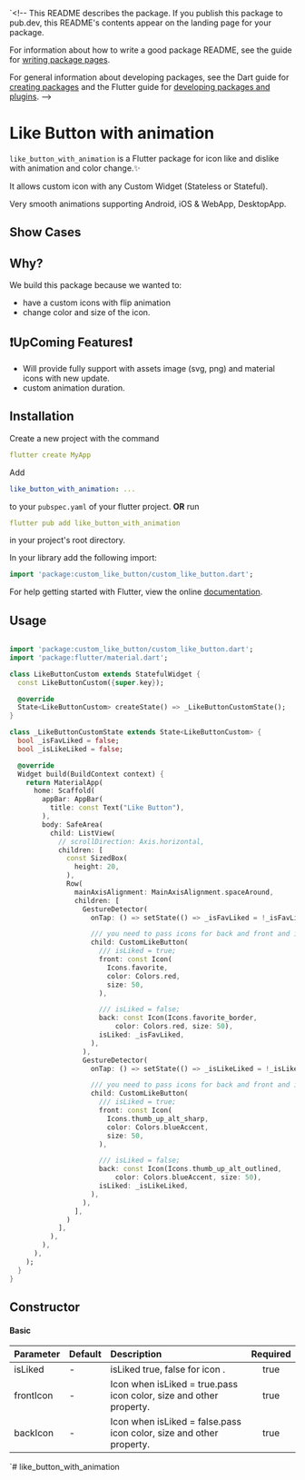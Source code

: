 `<!--
This README describes the package. If you publish this package to pub.dev,
this README's contents appear on the landing page for your package.

For information about how to write a good package README, see the guide for
[writing package pages](https://dart.dev/guides/libraries/writing-package-pages).

For general information about developing packages, see the Dart guide for
[creating packages](https://dart.dev/guides/libraries/create-library-packages)
and the Flutter guide for
[developing packages and plugins](https://flutter.dev/developing-packages).
-->


# Like Button with animation

```like_button_with_animation```  is a Flutter package for icon like and dislike with animation and color change.✨

It allows custom icon with any Custom Widget (Stateless or Stateful).

Very smooth animations supporting Android, iOS & WebApp, DesktopApp.

## Show Cases

[//]: # (<div style="display:flex">)

[//]: # (<img width="355" alt="alert2" src="https://github.com/hello-addweb/-TikTok-Flutter/assets/133627084/21647e09-5711-4704-80f8-4e8e84e781c7" width="200">)

[//]: # (<img width="355" alt="alert2" src="https://github.com/hello-addweb/-TikTok-Flutter/assets/133627084/3ad5edf5-b81e-4b1f-8cfe-f4189268cbb7" width="200">)

[//]: # (<div/>)


## Why?

We build this package because we wanted to:

- have a custom icons with flip animation
- change color and size of the icon.


## ❗UpComing Features❗
- Will provide fully support with assets image (svg, png) and material icons with new update.
- custom animation duration.


## Installation

Create a new project with the command

```yaml
flutter create MyApp
```

Add

```yaml
like_button_with_animation: ...
```

to your `pubspec.yaml` of your flutter project.
**OR**
run

```yaml
flutter pub add like_button_with_animation
```

in your project's root directory.

In your library add the following import:

```dart
import 'package:custom_like_button/custom_like_button.dart';
```

For help getting started with Flutter, view the online [documentation](https://flutter.io/).

## Usage

```dart

import 'package:custom_like_button/custom_like_button.dart';
import 'package:flutter/material.dart';

class LikeButtonCustom extends StatefulWidget {
  const LikeButtonCustom({super.key});

  @override
  State<LikeButtonCustom> createState() => _LikeButtonCustomState();
}

class _LikeButtonCustomState extends State<LikeButtonCustom> {
  bool _isFavLiked = false;
  bool _isLikeLiked = false;

  @override
  Widget build(BuildContext context) {
    return MaterialApp(
      home: Scaffold(
        appBar: AppBar(
          title: const Text("Like Button"),
        ),
        body: SafeArea(
          child: ListView(
            // scrollDirection: Axis.horizontal,
            children: [
              const SizedBox(
                height: 20,
              ),
              Row(
                mainAxisAlignment: MainAxisAlignment.spaceAround,
                children: [
                  GestureDetector(
                    onTap: () => setState(() => _isFavLiked = !_isFavLiked),

                    /// you need to pass icons for back and front and isLiked true or false for animation
                    child: CustomLikeButton(
                      /// isLiked = true;
                      front: const Icon(
                        Icons.favorite,
                        color: Colors.red,
                        size: 50,
                      ),

                      /// isLiked = false;
                      back: const Icon(Icons.favorite_border,
                          color: Colors.red, size: 50),
                      isLiked: _isFavLiked,
                    ),
                  ),
                  GestureDetector(
                    onTap: () => setState(() => _isLikeLiked = !_isLikeLiked),

                    /// you need to pass icons for back and front and isLiked true or false for animation
                    child: CustomLikeButton(
                      /// isLiked = true;
                      front: const Icon(
                        Icons.thumb_up_alt_sharp,
                        color: Colors.blueAccent,
                        size: 50,
                      ),

                      /// isLiked = false;
                      back: const Icon(Icons.thumb_up_alt_outlined,
                          color: Colors.blueAccent, size: 50),
                      isLiked: _isLikeLiked,
                    ),
                  ),
                ],
              )
            ],
          ),
        ),
      ),
    );
  }
}

```         

## Constructor

#### Basic

| Parameter | Default                                                     | Description                                                         | Required |
|-----------|:------------------------------------------------------------|:--------------------------------------------------------------------|:--------:|
| isLiked   | -                                                           | isLiked true, false for icon .                                      |   true   |
| frontIcon | -                                                           | Icon when isLiked = true.pass icon color, size and other property.  |   true   |
| backIcon  | -                                                           | Icon when isLiked = false.pass icon color, size and other property. |   true   |                                      |  false   |
`# like_button_with_animation
